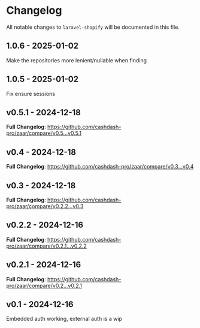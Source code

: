 # Changelog

All notable changes to `laravel-shopify` will be documented in this file.

## 1.0.6 - 2025-01-02

Make the repositories more lenient/nullable when finding

## 1.0.5 - 2025-01-02

Fix ensure sessions

## v0.5.1 - 2024-12-18

**Full Changelog**: https://github.com/cashdash-pro/zaar/compare/v0.5...v0.5.1

## v0.4 - 2024-12-18

**Full Changelog**: https://github.com/cashdash-pro/zaar/compare/v0.3...v0.4

## v0.3 - 2024-12-18

**Full Changelog**: https://github.com/cashdash-pro/zaar/compare/v0.2.2...v0.3

## v0.2.2 - 2024-12-16

**Full Changelog**: https://github.com/cashdash-pro/zaar/compare/v0.2.1...v0.2.2

## v0.2.1 - 2024-12-16

**Full Changelog**: https://github.com/cashdash-pro/zaar/compare/v0.2...v0.2.1

## v0.1 - 2024-12-16

Embedded auth working, external auth is a wip
